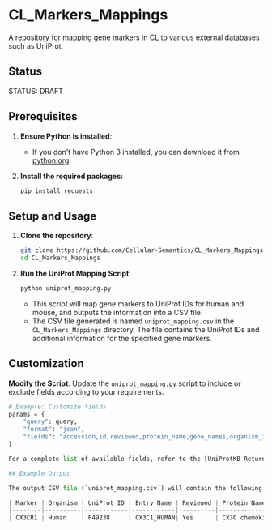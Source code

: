 # CL_Markers_Mappings

A repository for mapping gene markers in CL to various external databases such as UniProt.

## Status
STATUS: DRAFT

## Prerequisites

1. **Ensure Python is installed**:
    - If you don't have Python 3 installed, you can download it from [python.org](https://www.python.org/downloads/).
   
2. **Install the required packages:**

    ```sh
    pip install requests
    ```

## Setup and Usage 

1. **Clone the repository**:
   
    ```sh
    git clone https://github.com/Cellular-Semantics/CL_Markers_Mappings
    cd CL_Markers_Mappings
    ```
    

2. **Run the UniProt Mapping Script**:
    ```sh
    python uniprot_mapping.py
    ```

    - This script will map gene markers to UniProt IDs for human and mouse, and outputs the information into a CSV file.
    - The CSV file generated is named `uniprot_mapping.csv` in the `CL_Markers_Mappings` directory. The file contains the UniProt IDs and additional information for the specified gene markers.

## Customization

**Modify the Script**: Update the `uniprot_mapping.py` script to include or exclude fields according to your requirements.

```python
# Example: Customize fields
params = {
    "query": query,
    "format": "json",
    "fields": "accession,id,reviewed,protein_name,gene_names,organism_id"  # Customize these fields as needed
}

For a complete list of available fields, refer to the [UniProtKB Return Fields Documentation](https://www.uniprot.org/help/return_fields).

## Example Output

The output CSV file (`uniprot_mapping.csv`) will contain the following columns:

| Marker | Organism | UniProt ID | Entry Name | Reviewed | Protein Names | Genes |
|--------|----------|------------|------------|----------|---------------|-------|
| CX3CR1 | Human    | P49238     | CX3C1_HUMAN| Yes      | CX3C chemokine receptor 1 | CX3CR1 |


